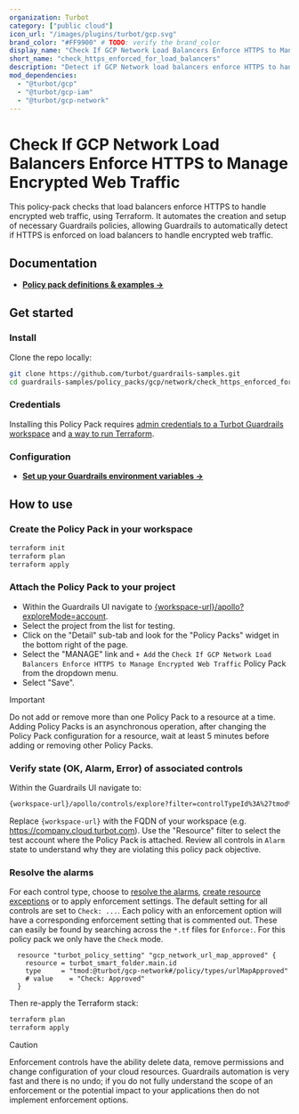 ```yaml
---
organization: Turbot
category: ["public cloud"]
icon_url: "/images/plugins/turbot/gcp.svg"
brand_color: "#FF9900" # TODO: verify the brand_color
display_name: "Check If GCP Network Load Balancers Enforce HTTPS to Manage Encrypted Web Traffic"
short_name: "check_https_enforced_for_load_balancers"
description: "Detect if GCP Network load balancers enforce HTTPS to handle encrypted web traffic."
mod_dependencies:
  - "@turbot/gcp"
  - "@turbot/gcp-iam"
  - "@turbot/gcp-network"
---
```


# Check If GCP Network Load Balancers Enforce HTTPS to Manage Encrypted Web Traffic

This policy-pack checks that load balancers enforce HTTPS to handle encrypted web traffic, using Terraform. It automates the creation and setup of necessary Guardrails policies, allowing Guardrails to automatically detect if HTTPS is enforced on load balancers to handle encrypted web traffic.

## Documentation

- **[Policy pack definitions & examples →](#)**

## Get started

### Install

Clone the repo locally:

```sh
git clone https://github.com/turbot/guardrails-samples.git
cd guardrails-samples/policy_packs/gcp/network/check_https_enforced_for_load_balancers
```

### Credentials

Installing this Policy Pack requires [admin credentials to a Turbot Guardrails workspace](https://turbot.com/guardrails/docs/guides/iam/access-keys) and [a way to run Terraform](https://turbot.com/guardrails/docs/7-minute-labs/terraform).

### Configuration

- **[Set up your Guardrails environment variables →](https://registry.terraform.io/providers/turbot/turbot/latest/docs#environment-variables)**

## How to use

### Create the Policy Pack in your workspace

  ```sh
  terraform init
  terraform plan
  terraform apply
  ```

### Attach the Policy Pack to your project

- Within the Guardrails UI navigate to [{workspace-url}/apollo?exploreMode=account](#).
- Select the project from the list for testing.
- Click on the "Detail" sub-tab and look for the "Policy Packs" widget in the bottom right of the page.
- Select the "MANAGE" link and `+ Add` the `Check If GCP Network Load Balancers Enforce HTTPS to Manage Encrypted Web Traffic` Policy Pack from the dropdown menu.
- Select "Save".

> [!IMPORTANT]
> Do not add or remove more than one Policy Pack to a resource at a time. Adding Policy Packs is an asynchronous operation, after changing the Policy Pack configuration for a resource, wait at least 5 minutes before adding or removing other Policy Packs.

### Verify state (OK, Alarm, Error) of associated controls

Within the Guardrails UI navigate to:

  ```sh
  {workspace-url}/apollo/controls/explore?filter=controlTypeId%3A%27tmod%3A%40turbot%2Faws-s3%23%2Fcontrol%2Ftypes%2FbucketPolicyTrustedAccess%27
  ```

  Replace `{workspace-url}` with the FQDN of your workspace (e.g. <https://company.cloud.turbot.com>). Use the "Resource" filter to select the test account where the Policy Pack is attached. Review all controls in `Alarm` state to understand why they are violating this policy pack objective.

### Resolve the alarms

For each control type, choose to [resolve the alarms](https://turbot.com/guardrails/docs/guides/quick-actions), [create resource exceptions](https://turbot.com/guardrails/docs/getting-started/activity-exceptions#manual-policy-exceptions) or to apply enforcement settings. The default setting for all controls are set to `Check: ...`. Each policy with an enforcement option will have a corresponding enforcement setting that is commented out. These can easily be found by searching across the `*.tf` files for `Enforce:`. For this policy pack we only have the `Check` mode.

  ```hcl
    resource "turbot_policy_setting" "gcp_network_url_map_approved" {
      resource = turbot_smart_folder.main.id
      type     = "tmod:@turbot/gcp-network#/policy/types/urlMapApproved"
      # value    = "Check: Approved"
    }
  ```

  Then re-apply the Terraform stack:

```sh
terraform plan
terraform apply
```

> [!CAUTION]
> Enforcement controls have the ability delete data, remove permissions and change configuration of your cloud resources. Guardrails automation is very fast and there is no undo; if you do not fully understand the scope of an enforcement or the potential impact to your applications then do not implement enforcement options.
